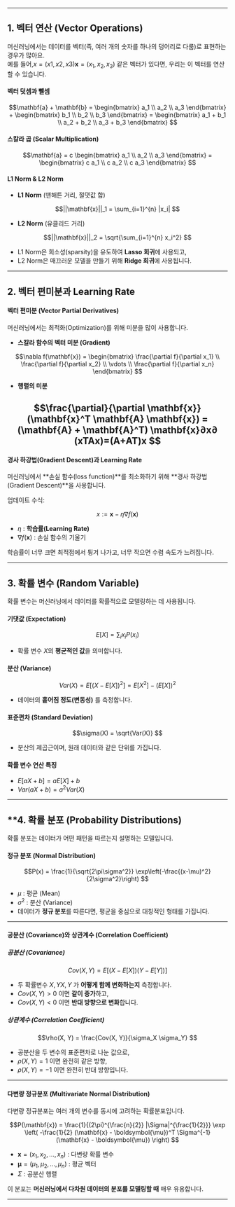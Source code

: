 
---
## **1. 벡터 연산 (Vector Operations)**

머신러닝에서는 데이터를 벡터(즉, 여러 개의 숫자를 하나의 덩어리로 다룸)로 표현하는 경우가 많아요.  
예를 들어,$x=(x1,x2,x3)\mathbf{x} = (x_1, x_2, x_3)$ 같은 벡터가 있다면, 우리는 이 벡터를 연산할 수 있습니다.

#### **벡터 덧셈과 뺄셈**

$$\mathbf{a} + \mathbf{b} = \begin{bmatrix} a_1 \\ a_2 \\ a_3 \end{bmatrix} + \begin{bmatrix} b_1 \\ b_2 \\ b_3 \end{bmatrix} = \begin{bmatrix} a_1 + b_1 \\ a_2 + b_2 \\ a_3 + b_3 \end{bmatrix}
$$
#### **스칼라 곱 (Scalar Multiplication)**

$$\mathbf{a} = c \begin{bmatrix} a_1 \\ a_2 \\ a_3 \end{bmatrix} = \begin{bmatrix} c a_1 \\ c a_2 \\ c a_3 \end{bmatrix}
$$
#### **L1 Norm & L2 Norm**

- **L1 Norm** (맨해튼 거리, 절댓값 합)

$$||\mathbf{x}||_1 = \sum_{i=1}^{n} |x_i|
$$
- **L2 Norm** (유클리드 거리)

$$||\mathbf{x}||_2 = \sqrt{\sum_{i=1}^{n} x_i^2}
$$
- L1 Norm은 희소성(sparsity)을 유도하여 **Lasso 회귀**에 사용되고,
- L2 Norm은 매끄러운 모델을 만들기 위해 **Ridge 회귀**에 사용됩니다.

---

## **2. 벡터 편미분과 Learning Rate**

#### **벡터 편미분 (Vector Partial Derivatives)**

머신러닝에서는 최적화(Optimization)를 위해 미분을 많이 사용합니다.

- **스칼라 함수의 벡터 미분 (Gradient)**

$$\nabla f(\mathbf{x}) = \begin{bmatrix} \frac{\partial f}{\partial x_1} \\ \frac{\partial f}{\partial x_2} \\ \vdots \\ \frac{\partial f}{\partial x_n} \end{bmatrix}
$$
- **행렬의 미분**

$$\frac{\partial}{\partial \mathbf{x}} (\mathbf{x}^T \mathbf{A} \mathbf{x}) = (\mathbf{A} + \mathbf{A}^T) \mathbf{x}∂x∂​(xTAx)=(A+AT)x
$$
---

#### **경사 하강법(Gradient Descent)과 Learning Rate**

머신러닝에서 **손실 함수(loss function)**를 최소화하기 위해 **경사 하강법(Gradient Descent)**을 사용합니다.

업데이트 수식:

$$x:= \mathbf{x} - \eta \nabla f(\mathbf{x})
$$
- $\eta$ : **학습률(Learning Rate)**
- $\nabla f(\mathbf{x})$ : 손실 함수의 기울기

학습률이 너무 크면 최적점에서 튕겨 나가고, 너무 작으면 수렴 속도가 느려집니다.

---

## **3. 확률 변수 (Random Variable)**

확률 변수는 머신러닝에서 데이터를 확률적으로 모델링하는 데 사용됩니다.

#### **기댓값 (Expectation)**

$$E[X]= \sum_{i} x_i P(x_i)
$$
- 확률 변수 $X$의 **평균적인 값**을 의미합니다.

#### **분산 (Variance)**

$$Var(X) = E[(X - E[X])^2] = E[X^2] - (E[X])^2
$$
- 데이터의 **흩어짐 정도(변동성)** 를 측정합니다.

#### **표준편차 (Standard Deviation)**

$$\sigma(X) = \sqrt{Var(X)}
$$
- 분산의 제곱근이며, 원래 데이터와 같은 단위를 가집니다.

#### **확률 변수 연산 특징**

- $E[aX + b] = aE[X] + b$ 
- $Var(aX + b) = a^2Var(X)$

---

## **4. 확률 분포 (Probability Distributions)

확률 분포는 데이터가 어떤 패턴을 따르는지 설명하는 모델입니다.

#### **정규 분포 (Normal Distribution)**

$$P(x) = \frac{1}{\sqrt{2\pi\sigma^2}} \exp\left(-\frac{(x-\mu)^2}{2\sigma^2}\right)
$$
- $\mu$ : 평균 (Mean)
- $\sigma^2$ : 분산 (Variance)
- 데이터가 **정규 분포**를 따른다면, 평균을 중심으로 대칭적인 형태를 가집니다.

---

#### **공분산 (Covariance)와 상관계수 (Correlation Coefficient)**

##### **공분산 (Covariance)**

$$Cov(X, Y) = E[(X - E[X])(Y - E[Y])]
$$
- 두 확률변수 $X,YX, Y$ 가 **어떻게 함께 변화하는지** 측정합니다.
- $Cov(X, Y) > 0$ 이면 **같이 증가**하고,
- $Cov(X, Y) < 0$ 이면 **반대 방향으로 변화**합니다.

##### **상관계수 (Correlation Coefficient)**

$$\rho(X, Y) = \frac{Cov(X, Y)}{\sigma_X \sigma_Y}
$$
- 공분산을 두 변수의 표준편차로 나눈 값으로,
- $\rho(X, Y) = 1$ 이면 완전히 같은 방향,
- $\rho(X, Y) = -1$ 이면 완전히 반대 방향입니다.

---

#### **다변량 정규분포 (Multivariate Normal Distribution)**

다변량 정규분포는 여러 개의 변수를 동시에 고려하는 확률분포입니다.

$$P(\mathbf{x}) = \frac{1}{(2\pi)^{\frac{n}{2}} |\Sigma|^{\frac{1}{2}}} \exp \left( -\frac{1}{2} (\mathbf{x} - \boldsymbol{\mu})^T \Sigma^{-1} (\mathbf{x} - \boldsymbol{\mu}) \right)
$$
- $\mathbf{x} = (x_1, x_2, \dots, x_n)$ : 다변량 확률 변수
- $\boldsymbol{\mu} = ( \mu_1, \mu_2, ..., \mu_n )$ : 평균 벡터
- $\Sigma$ : 공분산 행렬

이 분포는 **머신러닝에서 다차원 데이터의 분포를 모델링할 때** 매우 유용합니다.

---

